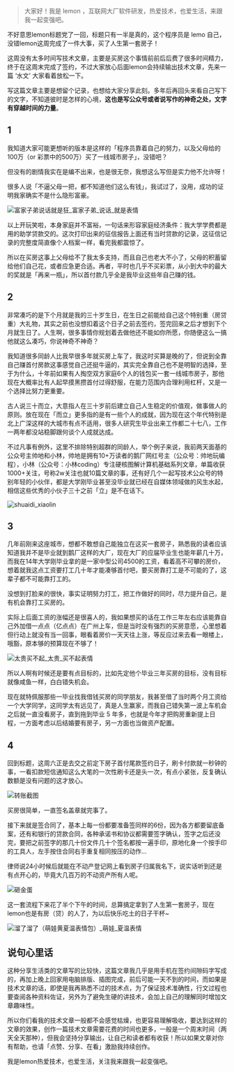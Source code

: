 > 大家好！我是 lemon ，互联网大厂软件研发，热爱技术，也爱生活，来跟我一起变强吧。

不好意思lemon标题党了一回，标题只有一半是真的，这个程序员是 lemo 自己，没错lemon这周完成了一件大事，买了人生第一套房子！

这周没有太多时间写技术文章，主要是买房这个事情前前后后费了很多时间精力，终于在这周末完成了签约，不过大家放心后面lemon会持续输出技术文章，先来一篇 ‘水文’ 大家看着放松一下。

写这篇文章主要是想留个记录，也想给大家分享此刻。多年后再回头来看自己写下的文字，不知道彼时是怎样的心境，**这也是写公众号或者说写作的神奇之处，文字有穿越时间的力量**。

## 1
我知道大家可能更想听的版本是这样的「程序员靠着自己的努力，以及父母给的100万（or 彩票中的500万）买了一线城市房子」，没错吧？

但没有的剧情我实在是编不出来，也是很无奈，我想这么写但是实力他不允许呀！

很多人说「不逼父母一把，都不知道他们这么有钱」，我试过了，没用，成功的证明我家确实不是什么隐形富豪。

![富家子弟说话就是狂_富家子弟_说话_就是表情](http://wx2.sinaimg.cn/large/006APoFYly1g52zomu9mvj309q079dhn.jpg)

以上开玩笑啦，本身家庭并不富裕，一句话来形容家庭经济条件：我大学学费都是用的助学贷款交的。这次打印出来的征信报告上面还有当时贷款的记录，这征信记录的完整度简直像个人档案一样，看完我都震惊了。

所以在买房这事上父母给不了我太多支持，而且自己也老大不小了，父母的积蓄留给他们自己花，或者应急更合适。再者，平时也几乎不买彩票，从小到大中的最大的奖就是「再来一瓶」，所以首付款几乎全是我毕业这些年自己赚的钱。



## 2
非常凑巧的是下个月就是我的三十岁生日，在生日之前能给自己这个特别重（房贷重）大礼物，其实之前也没想扣着这个日子之前去签约，签完回来之后才想到下个月就生日了。人生啊，很多事情你规划着去做他还不能如你所愿，你随便这么一搞他就这么凑巧，你说神奇不神奇？

我知道很多同龄人比我早很多年就买房上车了，我这时买算是晚的了，但说到全靠自己赚首付房款这事感觉自己还挺牛逼的，其实完全靠自己也不是明智的选择，至于为什么，十年前如果有人掏空双方家庭6个人的钱包买一套一线城市房子，那他现在大概率比有人起早摸黑攒首付过得舒服，在能力范围内合理利用杠杆，又是一个选择比努力更重要。

古人说三十而立，大意指人在三十岁前后建立自己人生稳定的价值观，做事做人的原则。放在现在「而立」更多指的是有一些个人的成就，因为现在这个年代特别是北上广深这样的大城市有点不适用，很多人研究生毕业出来工作都二十七八，工作一两年都没站稳脚跟何谈个人成就达成。

不过凡事有例外，这里不排除特别超群的同龄人，举个例子来说，我前两天面基的公众号主帅地和小林，帅地是拥有10+万读者的鹅厂网红号主（公众号：帅地玩编程），小林（公众号：小林coding）专注硬核图解计算机基础系列文章，单篇收获1000+关注，号称2w关注也就10篇文章的事，还有好几个一起写技术公众号的特别年轻的小伙伴，都是大学刚毕业甚至没毕业就已经在自媒体领域做的风生水起，相信这些优秀的小伙子三十之前「立」是不在话下。

![shuaidi_xiaolin](https://github.com/lemonchann/images/raw/master/life/buy_house/shuaidi_xiaolin.jpg)



## 3

几年前刚来这座城市，想都不敢想自己能独立在这买一套房子，熟悉我的读者应该知道我并不是毕业就到鹅厂这样的大厂，现在大厂的应届毕业生也能年薪几十万，而我在14年大学刚毕业拿的是一家中型公司4500的工资，看着高不可攀的房价，想着就我这点工资要打工几十年才能凑够首付吧，要买房靠打工是不可能的了，这辈子都不可能靠打工的。

没想到打脸来的很快，事实证明努力打工，把工作做好的同时，尽力提升自己，是有机会靠打工买房的。

实际上后面工资的涨幅还是很喜人的，我如果想买的话在工作三年左右应该能靠自己外加借一点点（亿点点）在广州上车，但是当时没有强烈的买房意愿，心里想着但行动上就没有当一回事，眼看着房价一天天往上涨，等反应过来去看一眼楼上，哦豁，原本够的预算现在不够了！

![太贵买不起_太贵_买不起表情](http://ww3.sinaimg.cn/large/9150e4e5ly1fs3fy163zlj206o06o74z.jpg)

所以人啊有时候还是要有点目标的，比如先定他个毕业三年买房的目标，没有目标就像咸鱼一样，白白错失机会。

现在就特佩服那些一毕业找我借钱买房的同学朋友，我甚至借了当时两个月工资给一个大学同学，这同学太有远见了，真是人生赢家，而我自己错失第一波上车机会之后就一直没看房子，直到拖到毕业 5 年多，也就是今年才把购房重新提上日程，一方面考虑以后结婚要有房子，另一方面也当做资产配置。

## 4
回到标题，这周六正是去交之前定下房子首付尾款签约日子，刷卡付款就一秒钟的事，一看扣款短信通知这么大笔的一次性刷卡还是头一次，有点小紧张，反复确认数额是没有问题的这才放心。

![转账截图](https://github.com/lemonchann/images/raw/master/life/buy_house/转账截图.jpg)

买房很简单，一直签名盖章就完事了。

接下来就是签合同了，基本上每一份都要准备签同样的6份，因为各方都要留底备案，还有和银行的贷款合同，各种承诺书和协议都需要签字确认，签字之后还没完，要把之前签字的那几十份文件几十个签名都按一遍手印，原地化身一个按手印的工具人，左手按住合同右手重复相同按压的动作...

律师说24小时候后就能在不动产登记网上看到房子归属我名下，说实话听到还是有点开心的，毕竟大几百万的不动资产所有人呢。

![砸金蛋](https://github.com/lemonchann/images/raw/master/life/buy_house/砸金蛋.jpg)

这一套流程下来花了半个下午的时间，总算搞定拿到了人生第一套房子，现在lemon也是有房（贷）的人了，为以后快乐吃土的日子干杯~

![溜了溜了（萌娃黄夏温表情包）_萌娃_夏温表情](http://wx3.sinaimg.cn/large/005J4OU5ly1gem7xatd8cg308t08t4nh.gif)



## 说句心里话

这种分享生活类的文章写的比较快，这篇文章我几乎是用手机在签约间隙码字写成的，再加上晚上回家用电脑排版、插图完成，前后可能一天不到的时间，而如果是技术文章的话，即使是我再熟悉不过的技术点，为了保证技术准确性，行文过程也要查阅各种资料佐证，另外为了避免生硬的讲技术，会加上自己的理解同时增加文章趣味性。

所以你们看我的技术文章一般都不会感觉枯燥，也更容易理解吸收，要达到这样的文章的效果，创作一篇技术文章需要花费的时间也更多，一般是一个周末时间（两天全天那种），但我会坚持分享输出，让自己和读者都有收获！所以如果文章对你有帮助，也请「点赞、分享、在看」激励我持续创作。

我是lemon热爱技术，也爱生活，关注我来跟我一起变强吧。